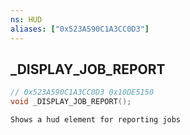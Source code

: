 ```yaml
---
ns: HUD
aliases: ["0x523A590C1A3CC0D3"]
---
```

## _DISPLAY_JOB_REPORT

```c
// 0x523A590C1A3CC0D3 0x10DE5150
void _DISPLAY_JOB_REPORT();
```

```
Shows a hud element for reporting jobs  
```


